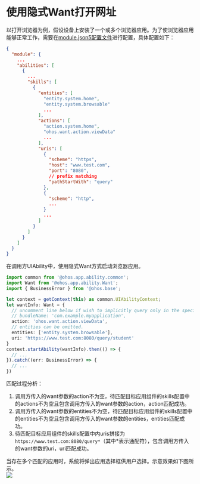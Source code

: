 # 使用隐式Want打开网址

以打开浏览器为例，假设设备上安装了一个或多个浏览器应用。为了使浏览器应用能够正常工作，需要在[module.json5配置文件](../quick-start/module-configuration-file.md)进行配置，具体配置如下：

```json
{
  "module": {
    ...
    "abilities": [
      {
        ...
        "skills": [
          {
            "entities": [
              "entity.system.home",
              "entity.system.browsable"
              ...
            ],
            "actions": [
              "action.system.home",
              "ohos.want.action.viewData"
              ...
            ],
            "uris": [
              {
                "scheme": "https",
                "host": "www.test.com",
                "port": "8080",
                // prefix matching
                "pathStartWith": "query"
              },
              {
                "scheme": "http",
                ...
              }
              ...
            ]
          }
        ]
      }
    ]
  }
}
```

在调用方UIAbility中，使用隐式Want方式启动浏览器应用。

```ts
import common from '@ohos.app.ability.common';
import Want from '@ohos.app.ability.Want';
import { BusinessError } from '@ohos.base';

let context = getContext(this) as common.UIAbilityContext;
let wantInfo: Want = {
  // uncomment line below if wish to implicitly query only in the specific bundle.
  // bundleName: 'com.example.myapplication',
  action: 'ohos.want.action.viewData',
  // entities can be omitted.
  entities: ['entity.system.browsable'],
  uri: 'https://www.test.com:8080/query/student'
}
context.startAbility(wantInfo).then(() => {
  // ...
}).catch((err: BusinessError) => {
  // ...
})
```

匹配过程分析：

1. 调用方传入的want参数的action不为空，待匹配目标应用组件的skills配置中的actions不为空且包含调用方传入的want参数的action，action匹配成功。
2. 调用方传入的want参数的entities不为空，待匹配目标应用组件的skills配置中的entities不为空且包含调用方传入的want参数的entities，entities匹配成功。
3. 待匹配目标应用组件的skills配置中内uris拼接为`https://www.test.com:8080/query*`（其中*表示通配符），包含调用方传入的want参数的uri，uri匹配成功。

当存在多个匹配的应用时，系统将弹出应用选择框供用户选择。示意效果如下图所示。  
![](figures/ability-startup-with-implicit-want1.png)
